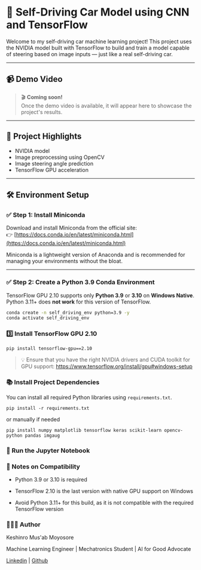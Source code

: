 # 🚗 Self-Driving Car Model using CNN and TensorFlow

Welcome to my self-driving car machine learning project! This project uses the NVIDIA model built with TensorFlow to build and train a model capable of steering based on image inputs — just like a real self-driving car.

---

## 📹 Demo Video

> 🎬 **Coming soon!**  
> Once the demo video is available, it will appear here to showcase the project's results.

---

## 📌 Project Highlights

- NVIDIA model
- Image preprocessing using OpenCV
- Image steering angle prediction
- TensorFlow GPU acceleration

---

## 🛠️ Environment Setup

### ✅ Step 1: Install Miniconda

Download and install Miniconda from the official site:  
👉 [https://docs.conda.io/en/latest/miniconda.html](https://docs.conda.io/en/latest/miniconda.html)

Miniconda is a lightweight version of Anaconda and is recommended for managing your environments without the bloat.

---

### ✅ Step 2: Create a Python 3.9 Conda Environment

TensorFlow GPU 2.10 supports only **Python 3.9** or **3.10** on **Windows Native**. Python 3.11+ does **not work** for this version of TensorFlow.

```bash
conda create -n self_driving_env python=3.9 -y
conda activate self_driving_env
```
### 3️⃣ Install TensorFlow GPU 2.10
```
pip install tensorflow-gpu==2.10
```
>💡 Ensure that you have the right NVIDIA drivers and CUDA toolkit for GPU support:
>https://www.tensorflow.org/install/gpu#windows-setup

### 📚 Install Project Dependencies
You can install all required Python libraries using ```requirements.txt```.

```
pip install -r requirements.txt
```
or manually if needed

```
pip install numpy matplotlib tensorflow keras scikit-learn opencv-python pandas imgaug
```

### 📓 Run the Jupyter Notebook
### 🔧 Notes on Compatibility
- Python 3.9 or 3.10 is required

- TensorFlow 2.10 is the last version with native GPU support on Windows

- Avoid Python 3.11+ for this build, as it is not compatible with the required TensorFlow version


### 🙋🏽‍♂️ Author
Keshinro Mus'ab Moyosore

Machine Learning Engineer | Mechatronics Student | AI for Good Advocate

[Linkedin](https://www.linkedin.com/in/keshinro-musab/) | [Github](https://github.com/Keshtech2002)

